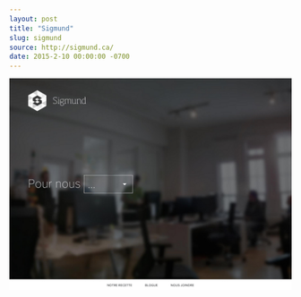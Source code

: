 ```yaml
---
layout: post 
title: "Sigmund"
slug: sigmund
source: http://sigmund.ca/
date: 2015-2-10 00:00:00 -0700
---
```


<img src="/screenshots/sigmund.jpg">
